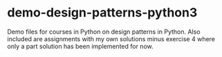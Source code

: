 # demo-design-patterns-python3

Demo files for courses in Python on design patterns in Python. Also included are assignments with my own solutions minus exercise 4 where only a part solution has been implemented for now.

